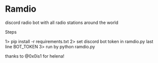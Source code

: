 # Ramdio
discord radio bot with all radio stations around the world


Steps

1>  pip install -r requirements.txt
2>  set discord bot token in ramdio.py last line BOT_TOKEN
3>  run by python ramdio.py


thanks to @0x0is1 for helena!
